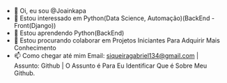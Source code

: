 - 👋 Oi, eu sou @Joainkapa
- 👀 Estou interessado em Python(Data Science, Automação)(BackEnd - Front(Django))
- 🌱 Estou aprendendo Python(BackEnd)
- 💞️ Estou procurando colaborar em Projetos Iniciantes Para Adquirir Mais Conhecimento
- 📫 Como chegar até mim Email: siqueiragabriel134@gmail.com | Assunto: Github | O Assunto é Para Eu Identificar Que é Sobre Meu Github.
